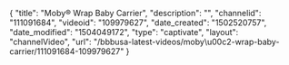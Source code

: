 {
    "title": "Moby&reg; Wrap Baby Carrier",
    "description": "",
    "channelid": "111091684",
    "videoid": "109979627",
    "date_created": "1502520757",
    "date_modified": "1504049172",
    "type": "captivate",
    "layout": "channelVideo",
    "url": "\/bbbusa-latest-videos\/moby\u00c2-wrap-baby-carrier\/111091684-109979627"
}